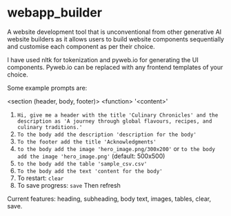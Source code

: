 # webapp_builder

A website development tool that is unconventional from other generative AI website builders as it allows users to build
website components sequentially and customise each component as per their choice.

I have used nltk for tokenization and pyweb.io for generating the UI components. Pyweb.io can be replaced with any frontend templates of your choice.

Some example prompts are:

\<section (header, body, footer)\> \<function\> '\<content\>'
1. `Hi, give me a header with the title 'Culinary Chronicles' and the description as 'A journey through global flavours, recipes, and culinary traditions.'`
2. `To the body add the description 'description for the body'`
3. `To the footer add the title 'Acknowledgments'`
4. `to the body add the image 'hero_image.png/300x200'` or `to the body add the image 'hero_image.png'` (default: 500x500)
5. `to the body add the table 'sample_csv.csv'`
6. `To the body add the text 'content for the body'`
7. To restart: `clear`
8. To save progress: `save` Then refresh

Current features: heading, subheading, body text, images, tables, clear, save.
